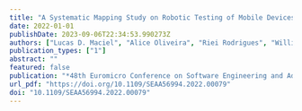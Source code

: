 ```yaml
---
title: "A Systematic Mapping Study on Robotic Testing of Mobile Devices"
date: 2022-01-01
publishDate: 2023-09-06T22:34:53.990273Z
authors: ["Lucas D. Maciel", "Alice Oliveira", "Riei Rodrigues", "Williams Santiago", "Andresa Silva", "Gustavo Carvalho", "Breno Miranda"]
publication_types: ["1"]
abstract: ""
featured: false
publication: "*48th Euromicro Conference on Software Engineering and Advanced Applications, SEAA 2022, Maspalomas, Gran Canaria, Spain, 31 August - 2 September 2022*"
url_pdf: "https://doi.org/10.1109/SEAA56994.2022.00079"
doi: "10.1109/SEAA56994.2022.00079"
---
```


